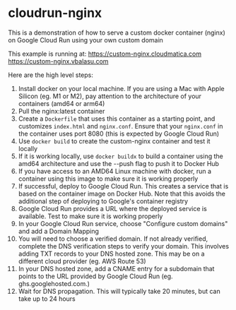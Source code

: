 # cloudrun-nginx

This is a demonstration of how to serve a custom docker container (nginx) on Google Cloud Run using your own custom domain

This example is running at: 
https://custom-nginx.cloudmatica.com
https://custom-nginx.vbalasu.com

Here are the high level steps:

1. Install docker on your local machine. If you are using a Mac with Apple Silicon (eg. M1 or M2), pay attention to the architecture of your containers (amd64 or arm64)
2. Pull the nginx:latest container
3. Create a `Dockerfile` that uses this container as a starting point, and customizes `index.html` and `nginx.conf`. Ensure that your `nginx.conf` in the container uses port 8080 (this is expected by Google Cloud Run)
4. Use `docker build` to create the custom-nginx container and test it locally
5. If it is working locally, use `docker buildx` to build a container using the amd64 architecture and use the --push flag to push it to Docker Hub
6. If you have access to an AMD64 Linux machine with docker, run a container using this image to make sure it is working properly
7. If successful, deploy to Google Cloud Run. This creates a service that is based on the container image on Docker Hub. Note that this avoids the additional step of deploying to Google's container registry
8. Google Cloud Run provides a URL where the deployed service is available. Test to make sure it is working properly
9. In your Google Cloud Run service, choose "Configure custom domains" and add a Domain Mapping
10. You will need to choose a verified domain. If not already verified, complete the DNS verification steps to verify your domain. This involves adding TXT records to your DNS hosted zone. This may be on a different cloud provider (eg. AWS Route 53)
11. In your DNS hosted zone, add a CNAME entry for a subdomain that points to the URL provided by Google Cloud Run (eg. ghs.googlehosted.com.)
12. Wait for DNS propagation. This will typically take 20 minutes, but can take up to 24 hours

